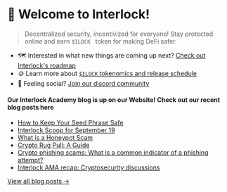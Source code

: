 # 👋 Welcome to Interlock!

> Decentralized security, incentivized for everyone! Stay protected online and earn ``$ILOCK `` token for making DeFi safer.

* 🗺️ Interested in what new things are coming up next? [Check out Interlock's roadmap](https://github.com/interlock-network/interlock-whitepaper#roadmap)
* 🪙 Learn more about [`$ILOCK` tokenomics and release schedule](https://www.interlock.network/post/introducing-ilock-cybersecurity-token)
* 🦩 Feeling social? [Join our discord community](https://bit.ly/intldiscord)

#### Our Interlock Academy blog is up on our Website! Check out our recent blog posts here

- [How to Keep Your Seed Phrase Safe](https://www.interlock.network/post/how-to-keep-your-seed-phrase-safe) 
- [Interlock Scoop for September 19](https://www.interlock.network/post/interlock-scoop-september-19-2022)
- [What is a Honeypot Scam](https://www.interlock.network/post/what-is-a-honeypot-scam)
- [Crypto Rug Pull: A Guide](https://www.interlock.network/post/crypto-rug-pull-a-guide)
- [Crypto phishing scams: What is a common indicator of a phishing attempt?](https://www.interlock.network/post/crypto-phishing-scams)
- [Interlock AMA recap: Cryptosecurity discussions](https://www.interlock.network/post/interlock-ama-recap-crypto-security-discussions)


[View all blog posts &rarr;](https://www.interlock.network/blogs)
